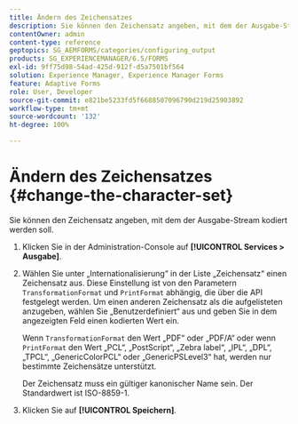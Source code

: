 ```yaml
---
title: Ändern des Zeichensatzes
description: Sie können den Zeichensatz angeben, mit dem der Ausgabe-Stream kodiert werden soll. Erfahren Sie, wie Sie den Zeichensatz ändern können.
contentOwner: admin
content-type: reference
geptopics: SG_AEMFORMS/categories/configuring_output
products: SG_EXPERIENCEMANAGER/6.5/FORMS
exl-id: 9ff75d98-54ad-425d-912f-d5a7501bf564
solution: Experience Manager, Experience Manager Forms
feature: Adaptive Forms
role: User, Developer
source-git-commit: e821be5233fd5f6688507096790d219d25903892
workflow-type: tm+mt
source-wordcount: '132'
ht-degree: 100%

---
```


# Ändern des Zeichensatzes {#change-the-character-set}

Sie können den Zeichensatz angeben, mit dem der Ausgabe-Stream kodiert werden soll.

1. Klicken Sie in der Administration-Console auf **[!UICONTROL Services > Ausgabe]**.
1. Wählen Sie unter „Internationalisierung“ in der Liste „Zeichensatz“ einen Zeichensatz aus. Diese Einstellung ist von den Parametern `TransformationFormat` und `PrintFormat` abhängig, die über die API festgelegt werden. Um einen anderen Zeichensatz als die aufgelisteten anzugeben, wählen Sie „Benutzerdefiniert“ aus und geben Sie in dem angezeigten Feld einen kodierten Wert ein.

   Wenn `TransformationFormat` den Wert „PDF“ oder „PDF/A“ oder wenn `PrintFormat` den Wert „PCL“, „PostScript“, „Zebra label“, „IPL“, „DPL“, „TPCL“, „GenericColorPCL“ oder „GenericPSLevel3“ hat, werden nur bestimmte Zeichensätze unterstützt.

   Der Zeichensatz muss ein gültiger kanonischer Name sein. Der Standardwert ist ISO-8859-1.

1. Klicken Sie auf **[!UICONTROL Speichern]**.
